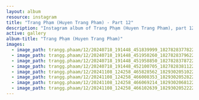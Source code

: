```yaml
---
layout: album
resource: instagram
title: "Trang Phạm (Huyen Trang Pham) - Part 12"
description: "Instagram album of Trang Phạm (Huyen Trang Pham), part 12."
active: gallery
album-title: "Trang Phạm (Huyen Trang Pham)"
images:
  - image_path: trangg.phaam/12/20240718_191448_451839999_18278283778225020_2274757350697289046_n.jpg
  - image_path: trangg.phaam/12/20240718_191448_451950260_18278283796225020_1284166807282507621_n.jpg
  - image_path: trangg.phaam/12/20240718_191448_451958850_18278283787225020_2683331269433141852_n.jpg
  - image_path: trangg.phaam/12/20240718_191448_452100705_18278283811225020_57160882205435581_n.jpg
  - image_path: trangg.phaam/12/20241108_124258_465828562_18293020510225020_4961611320335229506_n.jpg
  - image_path: trangg.phaam/12/20241108_124258_466008353_18293020528225020_4242285080350030082_n.jpg
  - image_path: trangg.phaam/12/20241108_124258_466069214_18293020681225020_720824666199448840_n.jpg
  - image_path: trangg.phaam/12/20241108_124258_466102639_18293020522225020_50547464812149198_n.jpg
---
```

